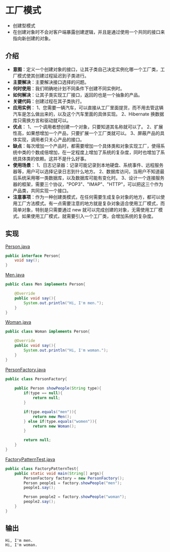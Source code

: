 # 工厂模式
- 创建型模式
- 在创建对象时不会对客户端暴露创建逻辑，并且是通过使用一个共同的接口来指向新创建的对象。

## 介绍
- **意图**：定义一个创建对象的接口，让其子类自己决定实例化哪一个工厂类，工厂模式使其创建过程延迟到子类进行。
- **主要解决**：主要解决接口选择的问题。
- **何时使用**：我们明确地计划不同条件下创建不同实例时。
- **如何解决**：让其子类实现工厂接口，返回的也是一个抽象的产品。
- **关键代码**：创建过程在其子类执行。
- **应用实例**： 1、您需要一辆汽车，可以直接从工厂里面提货，而不用去管这辆汽车是怎么做出来的，以及这个汽车里面的具体实现。 2、Hibernate 换数据库只需换方言和驱动就可以。
- **优点**： 1、一个调用者想创建一个对象，只要知道其名称就可以了。 2、扩展性高，如果想增加一个产品，只要扩展一个工厂类就可以。 3、屏蔽产品的具体实现，调用者只关心产品的接口。
- **缺点**：每次增加一个产品时，都需要增加一个具体类和对象实现工厂，使得系统中类的个数成倍增加，在一定程度上增加了系统的复杂度，同时也增加了系统具体类的依赖。这并不是什么好事。
- **使用场景**： 1、日志记录器：记录可能记录到本地硬盘、系统事件、远程服务器等，用户可以选择记录日志到什么地方。 2、数据库访问，当用户不知道最后系统采用哪一类数据库，以及数据库可能有变化时。 3、设计一个连接服务器的框架，需要三个协议，"POP3"、"IMAP"、"HTTP"，可以把这三个作为产品类，共同实现一个接口。
- **注意事项**：作为一种创建类模式，在任何需要生成复杂对象的地方，都可以使用工厂方法模式。有一点需要注意的地方就是复杂对象适合使用工厂模式，而简单对象，特别是只需要通过 new 就可以完成创建的对象，无需使用工厂模式。如果使用工厂模式，就需要引入一个工厂类，会增加系统的复杂度。

## 实现
[Person.java](../designpattern/src/main/java/com/wjpdev/designpattern/creational/factory/Person.java)
```java
public interface Person{
    void say();
}
```
[Men.java](../designpattern/src/main/java/com/wjpdev/designpattern/creational/factory/Men.java)
```java
public class Men implements Person{

    @Override
    public void say(){
        System.out.println("Hi, I'm men.");
    }
}
```
[Woman.java](../designpattern/src/main/java/com/wjpdev/designpattern/creational/factory/Woman.java)
```java
public class Woman implements Person{

    @Override
    public void say(){
        System.out.println("Hi, I'm woman.");
    }
}
```
[PersonFactory.java](../designpattern/src/main/java/com/wjpdev/designpattern/creational/factory/PersonFactory.java)
```java
public class PersonFactory{
    
    public Person showPeople(String type){
        if(type == null){
            return null;
        }

        if(type.equals("men")){
            return new Men();
        } else if(type.equals("women")){
            return new Woman();
        }

        return null;
    }
}
```
[FactoryPatternTest.java](../designpattern/src/main/java/com/wjpdev/designpattern/creational/factory/FactoryPatternTest.java)
```java
public class FactoryPatternTest{
    public static void main(String[] args){
        PersonFactory factory = new PersonFactory();
        Person people1 = factory.showPeople("men");
        people1.say();

        Person people2 = factory.showPeople("woman");
        people2.say();
    }
}
```

## 输出

```
Hi, I'm men.
Hi, I'm woman.
```
